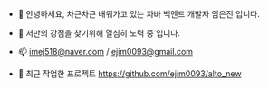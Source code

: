 
- 👋 안녕하세요, 차근차근 배워가고 있는 자바 백엔드 개발자 임은진 입니다.
- 🌱 저만의 강점을 찾기위해 열심히 노력 중 입니다.
- 📫 imej518@naver.com / ejim0093@gmail.com

- 💞️ 최근 작업한 프로젝트
https://github.com/ejim0093/alto_new
